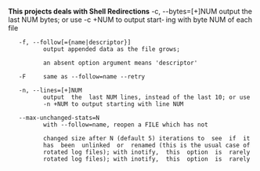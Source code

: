 **This projects deals with Shell Redirections**
  -c, --bytes=[+]NUM
              output the last NUM bytes; or use -c +NUM to output  start‐
              ing with byte NUM of each file

       -f, --follow[={name|descriptor}]
              output appended data as the file grows;

              an absent option argument means 'descriptor'

       -F     same as --follow=name --retry

       -n, --lines=[+]NUM
              output  the  last NUM lines, instead of the last 10; or use
              -n +NUM to output starting with line NUM

       --max-unchanged-stats=N
              with --follow=name, reopen a FILE which has not

              changed size after N (default 5) iterations to  see  if  it
              has  been  unlinked  or  renamed (this is the usual case of
              rotated log files); with inotify,  this  option  is  rarely
              rotated log files); with inotify,  this  option  is  rarely
